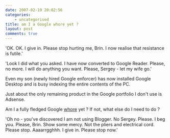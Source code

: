 ```yaml
---
date: 2007-02-19 20:02:56
categories:
    - uncategorised
title: am I a Google whore yet ?
layout: post
comments: true
---
```

'OK. OK. I give in. Please stop hurting me, Brin. I now realise that
resistance is futile.'

'Look I did what you asked. I have now converted to Google Reader.
Please, no more. I will do anything you want. Please, Sergey - let my
wife go.'

Even my son (newly hired Google enforcer) has now installed Google
Desktop and is busy indexing the entire contents of the PC.

Just about the only remaining product in the Google portfolio I don't
use is Adsense.

Am I a fully fledged Google
[whore](http://flickr.com/photos/70276096@N00/395284420/) yet ? If not,
what else do I need to do ?

'Oh no - you've discovered I am not using Blogger. No Sergey. Please. I
beg you. Please, Brin. Show some mercy. Not the pliers and electrical
cord. Please stop. Aaaarrgghhh. I give in. Please stop now.'
